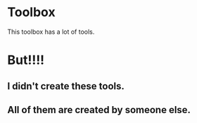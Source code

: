 # Toolbox
This toolbox has a lot of tools.
# But!!!!
## I didn't create these tools.
## All of them are created by someone else.
